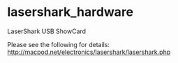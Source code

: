 lasershark_hardware
===================

LaserShark USB ShowCard

Please see the following for details:
http://macpod.net/electronics/lasershark/lasershark.php
